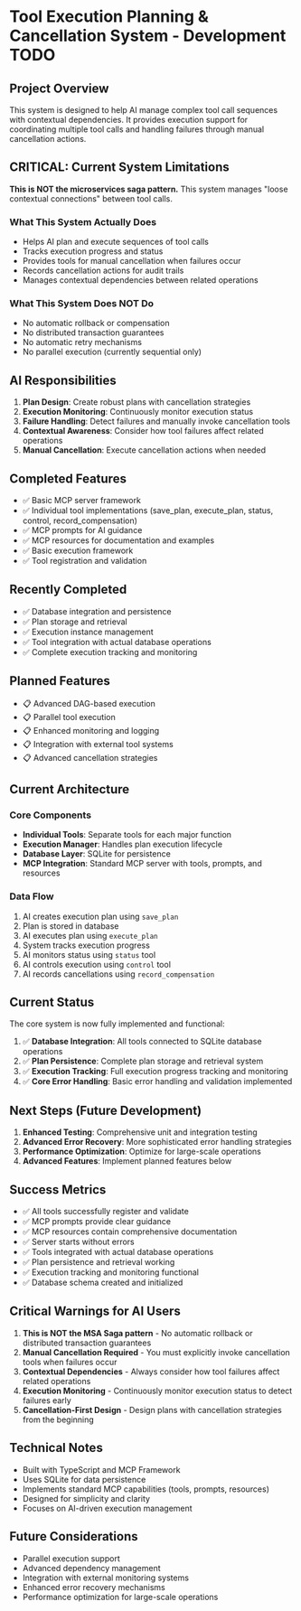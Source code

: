 # Tool Execution Planning & Cancellation System - Development TODO

## Project Overview

This system is designed to help AI manage complex tool call sequences with contextual dependencies. It provides execution support for coordinating multiple tool calls and handling failures through manual cancellation actions.

## CRITICAL: Current System Limitations

**This is NOT the microservices saga pattern.** This system manages "loose contextual connections" between tool calls.

### What This System Actually Does
- Helps AI plan and execute sequences of tool calls
- Tracks execution progress and status
- Provides tools for manual cancellation when failures occur
- Records cancellation actions for audit trails
- Manages contextual dependencies between related operations

### What This System Does NOT Do
- No automatic rollback or compensation
- No distributed transaction guarantees
- No automatic retry mechanisms
- No parallel execution (currently sequential only)

## AI Responsibilities

1. **Plan Design**: Create robust plans with cancellation strategies
2. **Execution Monitoring**: Continuously monitor execution status
3. **Failure Handling**: Detect failures and manually invoke cancellation tools
4. **Contextual Awareness**: Consider how tool failures affect related operations
5. **Manual Cancellation**: Execute cancellation actions when needed

## Completed Features

- ✅ Basic MCP server framework
- ✅ Individual tool implementations (save_plan, execute_plan, status, control, record_compensation)
- ✅ MCP prompts for AI guidance
- ✅ MCP resources for documentation and examples
- ✅ Basic execution framework
- ✅ Tool registration and validation

## Recently Completed

- ✅ Database integration and persistence
- ✅ Plan storage and retrieval  
- ✅ Execution instance management
- ✅ Tool integration with actual database operations
- ✅ Complete execution tracking and monitoring

## Planned Features

- 📋 Advanced DAG-based execution
- 📋 Parallel tool execution
- 📋 Enhanced monitoring and logging
- 📋 Integration with external tool systems
- 📋 Advanced cancellation strategies

## Current Architecture

### Core Components
- **Individual Tools**: Separate tools for each major function
- **Execution Manager**: Handles plan execution lifecycle
- **Database Layer**: SQLite for persistence
- **MCP Integration**: Standard MCP server with tools, prompts, and resources

### Data Flow
1. AI creates execution plan using `save_plan`
2. Plan is stored in database
3. AI executes plan using `execute_plan`
4. System tracks execution progress
5. AI monitors status using `status` tool
6. AI controls execution using `control` tool
7. AI records cancellations using `record_compensation`

## Current Status

The core system is now fully implemented and functional:

1. ✅ **Database Integration**: All tools connected to SQLite database operations
2. ✅ **Plan Persistence**: Complete plan storage and retrieval system
3. ✅ **Execution Tracking**: Full execution progress tracking and monitoring
4. ✅ **Core Error Handling**: Basic error handling and validation implemented

## Next Steps (Future Development)

1. **Enhanced Testing**: Comprehensive unit and integration testing
2. **Advanced Error Recovery**: More sophisticated error handling strategies  
3. **Performance Optimization**: Optimize for large-scale operations
4. **Advanced Features**: Implement planned features below

## Success Metrics

- ✅ All tools successfully register and validate
- ✅ MCP prompts provide clear guidance
- ✅ MCP resources contain comprehensive documentation
- ✅ Server starts without errors
- ✅ Tools integrated with actual database operations
- ✅ Plan persistence and retrieval working
- ✅ Execution tracking and monitoring functional
- ✅ Database schema created and initialized

## Critical Warnings for AI Users

1. **This is NOT the MSA Saga pattern** - No automatic rollback or distributed transaction guarantees
2. **Manual Cancellation Required** - You must explicitly invoke cancellation tools when failures occur
3. **Contextual Dependencies** - Always consider how tool failures affect related operations
4. **Execution Monitoring** - Continuously monitor execution status to detect failures early
5. **Cancellation-First Design** - Design plans with cancellation strategies from the beginning

## Technical Notes

- Built with TypeScript and MCP Framework
- Uses SQLite for data persistence
- Implements standard MCP capabilities (tools, prompts, resources)
- Designed for simplicity and clarity
- Focuses on AI-driven execution management

## Future Considerations

- Parallel execution support
- Advanced dependency management
- Integration with external monitoring systems
- Enhanced error recovery mechanisms
- Performance optimization for large-scale operations